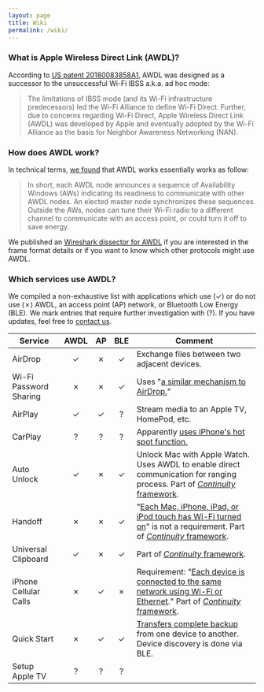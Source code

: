 ```yaml
---
layout: page
title: Wiki
permalink: /wiki/
---
```


### What is Apple Wireless Direct Link (AWDL)?

According to [US patent 20180083858A1](https://patents.google.com/patent/US20180083858A1/en), AWDL was designed as a successor to the unsuccessful Wi-Fi IBSS a.k.a. ad hoc mode:

> The limitations of IBSS mode (and its Wi-Fi infrastructure predecessors) led the Wi-Fi Alliance to define Wi-Fi Direct. Further, due to concerns regarding Wi-Fi Direct, Apple Wireless Direct Link (AWDL) was developed by Apple and eventually adopted by the Wi-Fi Alliance as the basis for Neighbor Awareness Networking (NAN).

### How does AWDL work?

In technical terms, [we found](/publications/) that AWDL works essentially works as follow:

> In short, each AWDL node announces a sequence of Availability Windows (AWs) indicating its readiness to communicate with other AWDL nodes. An elected master node synchronizes these sequences. Outside the AWs, nodes can tune their Wi-Fi radio to a different channel to communicate with an access point, or could turn it off to save energy.

We published an [Wireshark dissector for AWDL](/code/) if you are interested in the frame format details or if you want to know which other protocols might use AWDL.

### Which services use AWDL?

We compiled a non-exhaustive list with applications which use (✓) or do not use (✗) AWDL, an access point (AP) network, or Bluetooth Low Energy (BLE). We mark entries that require further investigation with (?). If you have updates, feel free to [contact us](/contact/).

| Service                | AWDL | AP   | BLE  | Comment  |
| ---------------------- |:----:|:----:|:----:| -------- |
| AirDrop                | ✓    | ✗    | ✓    | Exchange files between two adjacent devices. |
| Wi-Fi Password Sharing | ✗    | ✗    | ✓    | Uses "[a similar mechanism to AirDrop.][wifi-password-sharing]"
| AirPlay                | ✓    | ✓    | ?    | Stream media to an Apple TV, HomePod, etc. |
| CarPlay                | ?    | ?    | ?    | Apparently [uses iPhone's hot spot function.][carplay-wwdc2017] |
| Auto Unlock            | ✓    | ✗    | ✓    | Unlock Mac with Apple Watch. Uses AWDL to enable direct communication for ranging process. Part of [*Continuity* framework][continuity]. |
| Handoff                | ✗    | ✗    | ✓    | "[Each Mac, iPhone, iPad, or iPod touch has Wi-Fi turned on][handoff]" is not a requirement. Part of [*Continuity* framework][continuity]. |
| Universal Clipboard    | ✓    | ✗    | ✓    | Part of [*Continuity* framework][continuity]. |
| iPhone Cellular Calls  | ✗    | ✓    | ✗    | Requirement: "[Each device is connected to the same network using Wi-Fi or Ethernet][phone]." Part of [*Continuity* framework][continuity]. |
| Quick Start            | ✗    | ✓    | ✓    | [Transfers complete backup][ios-backup] from one device to another. Device discovery is done via BLE. |
| Setup Apple TV         | ?    | ?    | ?    |          |

[carplay-wwdc2017]: https://developer.apple.com/videos/play/wwdc2017/717/ "Developing Wireless CarPlay Systems, WWDC 2017"
[continuity]: https://support.apple.com/en-us/HT204681 "Use Continuity to connect your Mac, iPhone, iPad, iPod touch, and Apple Watch"
[handoff]: https://support.apple.com/en-us/HT204681#handoff
[phone]: https://support.apple.com/en-us/HT204681#phone
[wifi-password-sharing]: https://www.apple.com/business/docs/iOS_Security_Guide.pdf "Wi-Fi password sharing"
[ios-backup]: https://support.apple.com/en-us/HT201269 "Transfer content from your previous iOS device to your new iPhone, iPad, or iPod touch"
